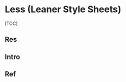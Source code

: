 # Less (Leaner Style Sheets)

[TOC]



## Res


## Intro


## Ref
[👍 Learn LESS in 10 Minutes (or Less)]: https://tutorialzine.com/2015/07/learn-less-in-10-minutes-or-less
[「译」十分钟入门 Less]: https://juejin.cn/post/6844903455862030344
